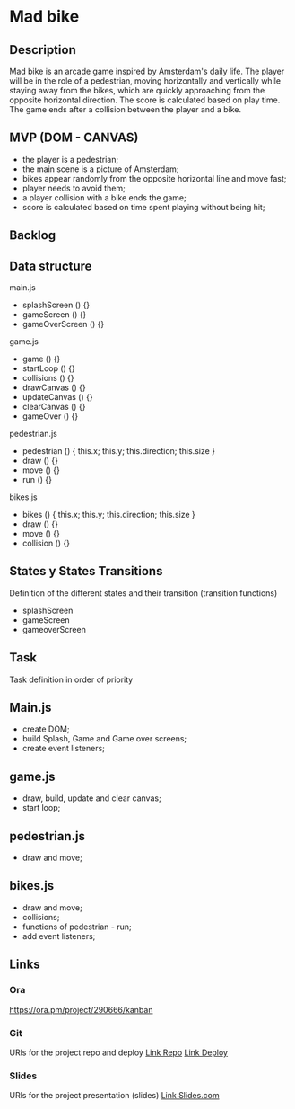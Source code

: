 # Mad bike

## Description
Mad bike is an arcade game inspired by Amsterdam's daily life. The player will be in the role of a pedestrian, moving horizontally and vertically while staying away from the bikes, which are quickly approaching from the opposite horizontal direction. The score is calculated based on play time. The game ends after a collision between the player and a bike.  


## MVP (DOM - CANVAS)
* the player is a pedestrian;
* the main scene is a picture of Amsterdam;
* bikes appear randomly from the opposite horizontal line and move fast;
* player needs to avoid them;
* a player collision with a bike ends the game;
* score is calculated based on time spent playing without being hit;


## Backlog


## Data structure
main.js
* splashScreen () {}
* gameScreen () {}
* gameOverScreen () {}

game.js
* game () {}
* startLoop () {}
* collisions () {}
* drawCanvas () {}
* updateCanvas () {}
* clearCanvas () {}
* gameOver () {}

pedestrian.js
* pedestrian () { this.x; this.y; this.direction; this.size }
* draw () {}
* move () {}
* run () {}

bikes.js
* bikes () { this.x; this.y; this.direction; this.size }
* draw () {}
* move () {}
* collision () {}




## States y States Transitions
Definition of the different states and their transition (transition functions)

- splashScreen
- gameScreen
- gameoverScreen



## Task
Task definition in order of priority

## Main.js
- create DOM;
- build Splash, Game and Game over screens;
- create event listeners;

## game.js
- draw, build, update and clear canvas;
- start loop;

## pedestrian.js
- draw and move;

## bikes.js
- draw and move;
- collisions;
- functions of pedestrian - run;
- add event listeners;


## Links


### Ora
https://ora.pm/project/290666/kanban


### Git
URls for the project repo and deploy
[Link Repo](https://github.com/vmihayloff/Mad-bike)
[Link Deploy](http://github.com)


### Slides
URls for the project presentation (slides)
[Link Slides.com](http://slides.com)
